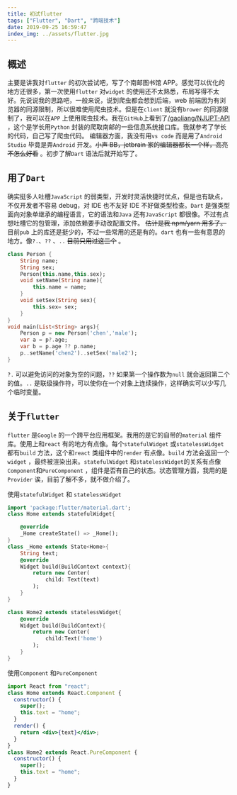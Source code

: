 ```yaml
---
title: 初试flutter
tags: ["Flutter", "Dart", "跨端技术"]
date: 2019-09-25 16:59:47
index_img: ../assets/flutter.jpg
---
```


## 概述

主要是讲我对`flutter` 的初次尝试吧，写了个南邮图书馆 APP。感觉可以优化的地方还很多，第一次使用`flutter` 对`widget` 的使用还不太熟悉，布局写得不太好。先说说我的思路吧，一般来说，说到爬虫都会想到后端，web 前端因为有浏览器的同源限制，所以很难使用爬虫技术。但是在`client` 就没有`brower` 的同源限制了，我可以在`APP` 上使用爬虫技术。我在`GitHub`上看到了[/gaoliang/NJUPT-API](https://github.com/gaoliang/NJUPT-API) ，这个是学长用`Python` 封装的爬取南邮的一些信息系统接口库。我就参考了学长的代码，自己写了爬虫代码。 编辑器方面，我没有用`vs code` 而是用了`Android Studio` 毕竟是弄`Android` 开发。~~小声 BB，jetbrain 家的编辑器都长一个样，高亮不怎么好看~~ 。初步了解`Dart` 语法后就开始写了。

## 用了`Dart`

确实挺多人吐槽`JavaScript` 的弱类型，开发时灵活快捷时优点，但是也有缺点，不仅开发者不容易 debug，对 IDE 也不友好 IDE 不好做类型检查。`Dart` 是强类型面向对象单继承的编程语言，它的语法和`Java` 还有`JavaScript` 都很像。不过有点想吐槽它的包管理，添加依赖要手动改配置文件。 ~~估计是我 npm/yarn 用多了。~~ 目前`pub` 上的库还是挺少的，不过一些常用的还是有的。`dart` 也有一些有意思的地方。像`?.`、`??` 、`..` ~~目前只用过这三个~~ 。

```dart
class Person {
    String name;
    String sex;
    Person(this.name,this.sex);
    void setName(String name){
        this.name = name;
    }
    void setSex(String sex){
        this.sex= sex;
    }
}
void main(List<String> args){
    Person p = new Person('chen','male');
    var a = p?.age;
    var b = p.age ?? p.name;
    p..setName('chen2')..setSex('male2');
}
```

`?.` 可以避免访问的对象为空的问题，`??` 如果第一个操作数为`null` 就会返回第二个的值。`..` 是联级操作符，可以使你在一个对象上连续操作，这样确实可以少写几个临时变量。

## 关于`flutter`

`flutter` 是`Google` 的一个跨平台应用框架。我用的是它的自带的`material` 组件库。使用上和`react` 有的地方有点像。每个`statefulWidget` 或`statelessWidget` 都有`build` 方法，这个和`react` 类组件中的`render` 有点像。`build` 方法会返回一个`widget` ，最终被渲染出来。`statefulWidget` 和`statelessWidget`的关系有点像`Component`和`PureComponent` ，组件是否有自己的状态。状态管理方面，我用的是`Provider` 诶，目前了解不多，就不做介绍了。

使用`statefulWidget` 和 `statelessWidget`

```dart
import 'package:flutter/material.dart';
class Home extends statefulWidget{

    @override
    _Home createState() => _Home();
}
class _Home extends State<Home>{
    String text;
    @override
    Widget build(BuildContext context){
        return new Center(
            child: Text(text)
        );
    }
}

class Home2 extends statelessWidget{
    @override
    Widget build(BuildContext){
        return new Center(
        	child:Text('home')
        );
    }
}
```

使用`Component` 和`PureComponent`

```jsx
import React from "react";
class Home extends React.Component {
  constructor() {
    super();
    this.text = "home";
  }
  render() {
    return <div>{text}</div>;
  }
}
class Home2 extends React.PureComponent {
  constructor() {
    super();
    this.text = "home";
  }
}
```
